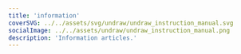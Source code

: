 ```yaml
---
title: 'information'
coverSVG: ../../assets/svg/undraw/undraw_instruction_manual.svg
socialImage: ../../assets/undraw/undraw_instruction_manual.png
description: 'Information articles.'
---
```

